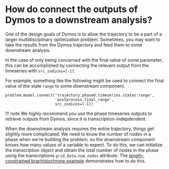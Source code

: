 # How do connect the outputs of Dymos to a downstream analysis?

One of the design goals of Dymos is to allow the trajectory to be a part of a larger multidisciplinary optimization problem.
Sometimes, you may want to take the results from the Dymos trajectory and feed them to some downstream analysis.

In the case of only being concerned with the final value of some parameter, this can be accomplished by connecting the relevant output from
the timeseries with `src_indices=[-1]`.

For example, something like the following might be used to connect the final value of the state `range` to some downstream component.

```
problem.model.connect('trajectory.phase0.timeseries.states:range',
                      'postprocess.final_range',
                      src_indices=[-1])
```

!!! note
    We _highly_ recommend you use the phase timeseries outputs to retrieve outputs from Dymos, since it is transcription-indepdendent.

When the downstream analysis requires the entire trajectory, things get slightly more complicated.
We need to know the number of nodes in a phase when we're building the problem, so the downstream component knows how many values of a variable to expect.
To do this, we can initialize the transcription object and obtain the total number of nodes in the phase using the transcriptions `grid_data.num_nodes` attribute.
The [length-constrained brachistochrone example](../examples/length_constrained_brachistochrone/length_constrained_brachistochrone.md) demonstrates how to do this.